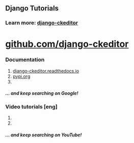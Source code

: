 ## Django Tutorials
### Learn more: [django-ckeditor](https://django-ckeditor.readthedocs.io/)

# [github.com/django-ckeditor](https://github.com/django-ckeditor/django-ckeditor)
### Documentation
1. [django-ckeditor.readthedocs.io](https://django-ckeditor.readthedocs.io/)
2. [pypi.org](https://pypi.org/project/django-ckeditor/)
3. []()
##### ... and keep searching on Google!
### Video tutorials [eng]
1. []()
2. []()
##### ... and keep searching on YouTube!